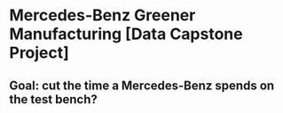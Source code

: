 # Mercedes-Benz Greener Manufacturing [Data Capstone Project]

## Goal: cut the time a Mercedes-Benz spends on the test bench?
